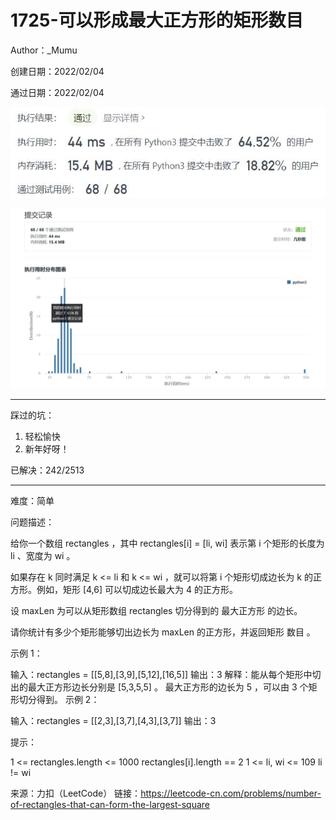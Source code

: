 # 1725-可以形成最大正方形的矩形数目

Author：_Mumu

创建日期：2022/02/04

通过日期：2022/02/04

![](./通过截图2.jpg)

![](./通过截图1.jpg)

*****

踩过的坑：

1. 轻松愉快
4. 新年好呀！

已解决：242/2513

*****

难度：简单

问题描述：

给你一个数组 rectangles ，其中 rectangles[i] = [li, wi] 表示第 i 个矩形的长度为 li 、宽度为 wi 。

如果存在 k 同时满足 k <= li 和 k <= wi ，就可以将第 i 个矩形切成边长为 k 的正方形。例如，矩形 [4,6] 可以切成边长最大为 4 的正方形。

设 maxLen 为可以从矩形数组 rectangles 切分得到的 最大正方形 的边长。

请你统计有多少个矩形能够切出边长为 maxLen 的正方形，并返回矩形 数目 。

 

示例 1：

输入：rectangles = [[5,8],[3,9],[5,12],[16,5]]
输出：3
解释：能从每个矩形中切出的最大正方形边长分别是 [5,3,5,5] 。
最大正方形的边长为 5 ，可以由 3 个矩形切分得到。
示例 2：

输入：rectangles = [[2,3],[3,7],[4,3],[3,7]]
输出：3


提示：

1 <= rectangles.length <= 1000
rectangles[i].length == 2
1 <= li, wi <= 109
li != wi

来源：力扣（LeetCode）
链接：https://leetcode-cn.com/problems/number-of-rectangles-that-can-form-the-largest-square
